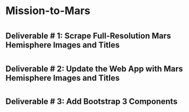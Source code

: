 # Mission-to-Mars
#
## Deliverable # 1: Scrape Full-Resolution Mars Hemisphere Images and Titles
#
## Deliverable # 2: Update the Web App with Mars Hemisphere Images and Titles
#
## Deliverable # 3: Add Bootstrap 3 Components
